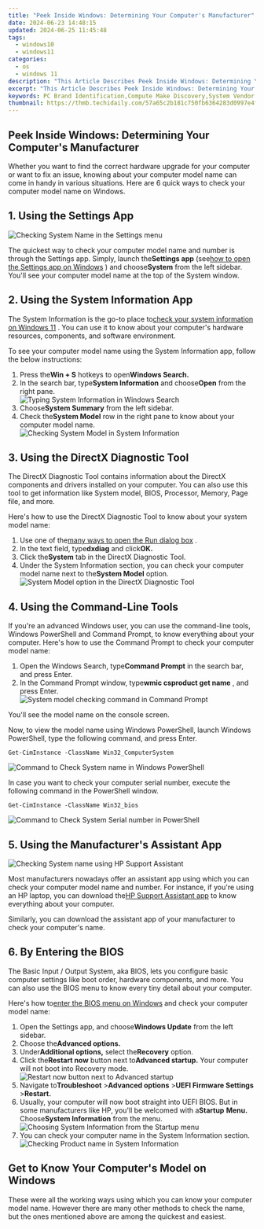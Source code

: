 ```yaml
---
title: "Peek Inside Windows: Determining Your Computer's Manufacturer"
date: 2024-06-23 14:48:15
updated: 2024-06-25 11:45:48
tags:
  - windows10
  - windows11
categories:
  - os
  - windows 11
description: "This Article Describes Peek Inside Windows: Determining Your Computer's Manufacturer"
excerpt: "This Article Describes Peek Inside Windows: Determining Your Computer's Manufacturer"
keywords: PC Brand Identification,Compute Make Discovery,System Vendor Check,Uncover PC Origin,Detect Device Maker,OS Manufacturer ID,Decrypt Machine Name
thumbnail: https://thmb.techidaily.com/57a65c2b181c750fb6364283d0997e4f78e21ce130fdd9928a29e2fa7b69ddd1.jpg
---
```


## Peek Inside Windows: Determining Your Computer's Manufacturer

 Whether you want to find the correct hardware upgrade for your computer or want to fix an issue, knowing about your computer model name can come in handy in various situations. Here are 6 quick ways to check your computer model name on Windows.

## 1\. Using the Settings App

![Checking System Name in the Settings menu](https://static1.makeuseofimages.com/wordpress/wp-content/uploads/2023/01/system-name.jpg)

 The quickest way to check your computer model name and number is through the Settings app. Simply, launch the**Settings app** (see[how to open the Settings app on Windows](https://www.makeuseof.com/windows-ways-to-open-system-settings/) ) and choose**System** from the left sidebar. You'll see your computer model name at the top of the System window.

## 2\. Using the System Information App

 The System Information is the go-to place to[check your system information on Windows 11](https://www.makeuseof.com/windows-11-check-system-information/) . You can use it to know about your computer's hardware resources, components, and software environment.

 To see your computer model name using the System Information app, follow the below instructions:

1. Press the**Win + S** hotkeys to open**Windows Search.**
2. In the search bar, type**System Information** and choose**Open** from the right pane.  
![Typing System Information in Windows Search](https://static1.makeuseofimages.com/wordpress/wp-content/uploads/2023/01/system-information.jpg)
3. Choose**System Summary** from the left sidebar.
4. Check the**System Model** row in the right pane to know about your computer model name.  
![Checking System Model in System Information](https://static1.makeuseofimages.com/wordpress/wp-content/uploads/2023/01/system-model.jpg)

## 3\. Using the DirectX Diagnostic Tool

 The DirectX Diagnostic Tool contains information about the DirectX components and drivers installed on your computer. You can also use this tool to get information like System model, BIOS, Processor, Memory, Page file, and more.

 Here's how to use the DirectX Diagnostic Tool to know about your system model name:

1. Use one of the[many ways to open the Run dialog box](https://www.makeuseof.com/windows-open-run-command-dialog-box/) .
2. In the text field, type**dxdiag** and click**OK.**
3. Click the**System** tab in the DirectX Diagnostic Tool.
4. Under the System Information section, you can check your computer model name next to the**System Model** option.  
![System Model option in the DirectX Diagnostic Tool](https://static1.makeuseofimages.com/wordpress/wp-content/uploads/2023/01/system-model-option.jpg)

## 4\. Using the Command-Line Tools

 If you're an advanced Windows user, you can use the command-line tools, Windows PowerShell and Command Prompt, to know everything about your computer. Here's how to use the Command Prompt to check your computer model name:

1. Open the Windows Search, type**Command Prompt** in the search bar, and press Enter.
2. In the Command Prompt window, type**wmic csproduct get name** , and press Enter.  
![System model checking command in Command Prompt](https://static1.makeuseofimages.com/wordpress/wp-content/uploads/2023/01/system-model-checking-command.jpg)

You'll see the model name on the console screen.

 Now, to view the model name using Windows PowerShell, launch Windows PowerShell, type the following command, and press Enter.

`Get-CimInstance -ClassName Win32_ComputerSystem`

![Command to Check System name in Windows PowerShell](https://static1.makeuseofimages.com/wordpress/wp-content/uploads/2023/01/command-to-check-system-name.jpg)

 In case you want to check your computer serial number, execute the following command in the PowerShell window.

`Get-CimInstance -ClassName Win32_bios`

![Command to Check System Serial number in PowerShell](https://static1.makeuseofimages.com/wordpress/wp-content/uploads/2023/01/command-to-check-system-serial-number.jpg)

## 5\. Using the Manufacturer's Assistant App

![Checking System name using HP Support Assistant](https://static1.makeuseofimages.com/wordpress/wp-content/uploads/2023/01/hp-support-assistant.jpg)

 Most manufacturers nowadays offer an assistant app using which you can check your computer model name and number. For instance, if you're using an HP laptop, you can download the[HP Support Assistant app](https://support.hp.com/us-en/help/hp-support-assistant) to know everything about your computer.

 Similarly, you can download the assistant app of your manufacturer to check your computer's name.

## 6\. By Entering the BIOS

 The Basic Input / Output System, aka BIOS, lets you configure basic computer settings like boot order, hardware components, and more. You can also use the BIOS menu to know every tiny detail about your computer.

 Here's how to[enter the BIOS menu on Windows](https://www.makeuseof.com/tag/enter-bios-computer/) and check your computer model name:

1. Open the Settings app, and choose**Windows Update** from the left sidebar.
2. Choose the**Advanced options.**
3. Under**Additional options,** select the**Recovery** option.
4. Click the**Restart now** button next to**Advanced startup.** Your computer will not boot into Recovery mode.  
![Restart now button next to Advanced startup](https://static1.makeuseofimages.com/wordpress/wp-content/uploads/2023/01/restart-now-button.jpg)
5. Navigate to**Troubleshoot** \>**Advanced options** \>**UEFI Firmware Settings** \>**Restart.**
6. Usually, your computer will now boot straight into UEFI BIOS. But in some manufacturers like HP, you'll be welcomed with a**Startup** **Menu.** Choose**System Information** from the menu.  
![Choosing System Information from the Startup menu](https://static1.makeuseofimages.com/wordpress/wp-content/uploads/2023/01/choosing-system-information.JPG)
7. You can check your computer name in the System Information section.  
![Checking Product name in System Information](https://static1.makeuseofimages.com/wordpress/wp-content/uploads/2023/01/checking-product-name.JPG)

## Get to Know Your Computer's Model on Windows

 These were all the working ways using which you can know your computer model name. However there are many other methods to check the name, but the ones mentioned above are among the quickest and easiest.

<ins class="adsbygoogle"
     style="display:block"
     data-ad-format="autorelaxed"
     data-ad-client="ca-pub-7571918770474297"
     data-ad-slot="1223367746"></ins>



<ins class="adsbygoogle"
     style="display:block"
     data-ad-client="ca-pub-7571918770474297"
     data-ad-slot="8358498916"
     data-ad-format="auto"
     data-full-width-responsive="true"></ins>
